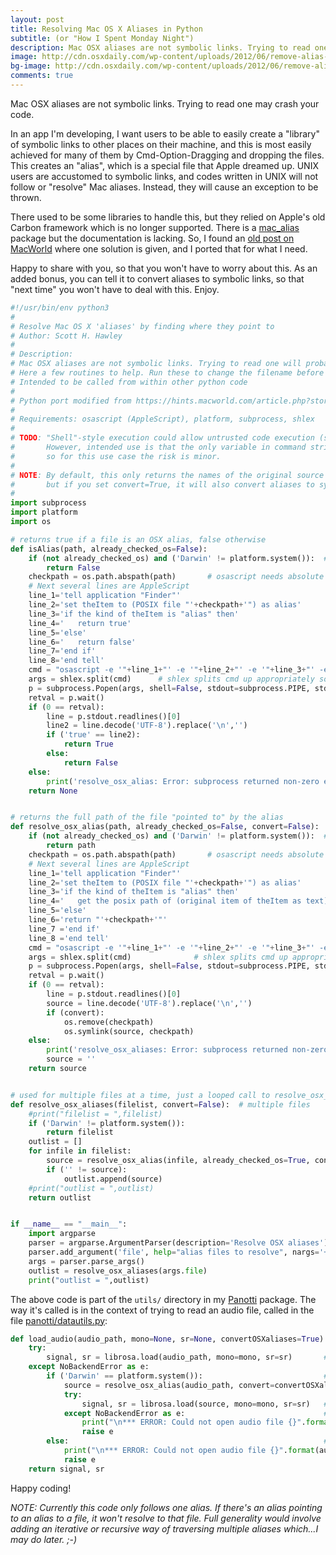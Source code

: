 ```yaml
---
layout: post
title: Resolving Mac OS X Aliases in Python
subtitle: (or "How I Spent Monday Night")
description: Mac OSX aliases are not symbolic links. Trying to read one will probably crash your code.
image: http://cdn.osxdaily.com/wp-content/uploads/2012/06/remove-alias-arrows-mac.jpg
bg-image: http://cdn.osxdaily.com/wp-content/uploads/2012/06/remove-alias-arrows-mac.jpg
comments: true
---
```

Mac OSX aliases are not symbolic links. Trying to read one may crash your code.

In an app I'm developing, I want users to be able to easily create a "library" of symbolic links to 
other places on their machine, and this is most easily achieved for many of them by Cmd-Option-Dragging and dropping the files.
This creates an "alias", which is a special file that Apple dreamed up.  UNIX users are accustomed to symbolic links, and codes 
written in UNIX will not follow or "resolve" Mac aliases. Instead, they will cause an exception to be thrown.

There used to be some libraries to handle this, but they relied on Apple's old Carbon framework which is no longer supported.
There is a [mac_alias](https://mac-alias.readthedocs.io/en/latest/) package but the documentation is lacking. So, I found an 
[old post on MacWorld](https://hints.macworld.com/article.php?story=20021024064107356) where one solution is given, and I ported that
for what I need.

Happy to share with you, so that you won't have to worry about this.  As an added bonus, you can tell it to convert aliases to symbolic
links, so that "next time" you won't have to deal with this.  Enjoy.

```python
#!/usr/bin/env python3
#
# Resolve Mac OS X 'aliases' by finding where they point to
# Author: Scott H. Hawley
#
# Description:
# Mac OSX aliases are not symbolic links. Trying to read one will probably crash your code.
# Here a few routines to help. Run these to change the filename before trying to read a file.
# Intended to be called from within other python code
#
# Python port modified from https://hints.macworld.com/article.php?story=20021024064107356
#
# Requirements: osascript (AppleScript), platform, subprocess, shlex
#
# TODO: "Shell"-style execution could allow untrusted code execution (security risk) & could be upgraded
#       However, intended use is that the only variable in command string is a 'real' filename on the system,
#       so for this use case the risk is minor. 
#
# NOTE: By default, this only returns the names of the original source files,
#       but if you set convert=True, it will also convert aliases to symbolic links.
#
import subprocess
import platform
import os

# returns true if a file is an OSX alias, false otherwise
def isAlias(path, already_checked_os=False):
    if (not already_checked_os) and ('Darwin' != platform.system()):  # already_checked just saves a few microseconds ;-)
        return False
    checkpath = os.path.abspath(path)       # osascript needs absolute paths
    # Next several lines are AppleScript
    line_1='tell application "Finder"'
    line_2='set theItem to (POSIX file "'+checkpath+'") as alias'
    line_3='if the kind of theItem is "alias" then'
    line_4='   return true'
    line_5='else'
    line_6='   return false'
    line_7='end if'
    line_8='end tell'
    cmd = "osascript -e '"+line_1+"' -e '"+line_2+"' -e '"+line_3+"' -e '"+line_4+"' -e '"+line_5+"' -e '"+line_6+"' -e '"+line_7+"' -e '"+line_8+"'"
    args = shlex.split(cmd)      # shlex splits cmd up appropriately so we can call subprocess.Popen with shell=False (better security)
    p = subprocess.Popen(args, shell=False, stdout=subprocess.PIPE, stderr=subprocess.STDOUT)
    retval = p.wait()
    if (0 == retval):
        line = p.stdout.readlines()[0]
        line2 = line.decode('UTF-8').replace('\n','')
        if ('true' == line2):
            return True
        else:
            return False
    else:
        print('resolve_osx_alias: Error: subprocess returned non-zero exit code '+str(retval))
    return None


# returns the full path of the file "pointed to" by the alias
def resolve_osx_alias(path, already_checked_os=False, convert=False):        # single file/path name
    if (not already_checked_os) and ('Darwin' != platform.system()):  # already_checked just saves a few microseconds ;-)
        return path
    checkpath = os.path.abspath(path)       # osascript needs absolute paths
    # Next several lines are AppleScript
    line_1='tell application "Finder"'
    line_2='set theItem to (POSIX file "'+checkpath+'") as alias'
    line_3='if the kind of theItem is "alias" then'
    line_4='   get the posix path of (original item of theItem as text)'
    line_5='else'
    line_6='return "'+checkpath+'"'
    line_7 ='end if'
    line_8 ='end tell'
    cmd = "osascript -e '"+line_1+"' -e '"+line_2+"' -e '"+line_3+"' -e '"+line_4+"' -e '"+line_5+"' -e '"+line_6+"' -e '"+line_7+"' -e '"+line_8+"'"
    args = shlex.split(cmd)              # shlex splits cmd up appropriately so we can call subprocess.Popen with shell=False (better security)
    p = subprocess.Popen(args, shell=False, stdout=subprocess.PIPE, stderr=subprocess.STDOUT)
    retval = p.wait()
    if (0 == retval):
        line = p.stdout.readlines()[0]        
        source = line.decode('UTF-8').replace('\n','')
        if (convert):
            os.remove(checkpath)
            os.symlink(source, checkpath)
    else:
        print('resolve_osx_aliases: Error: subprocess returned non-zero exit code '+str(retval))
        source = ''
    return source


# used for multiple files at a time, just a looped call to resolve_osx_alias
def resolve_osx_aliases(filelist, convert=False):  # multiple files
    #print("filelist = ",filelist)
    if ('Darwin' != platform.system()):
        return filelist
    outlist = []
    for infile in filelist:
        source = resolve_osx_alias(infile, already_checked_os=True, convert=convert)
        if ('' != source):
            outlist.append(source)
    #print("outlist = ",outlist)
    return outlist


if __name__ == "__main__":
    import argparse
    parser = argparse.ArgumentParser(description='Resolve OSX aliases')
    parser.add_argument('file', help="alias files to resolve", nargs='+')
    args = parser.parse_args()
    outlist = resolve_osx_aliases(args.file)
    print("outlist = ",outlist)
```
The above code is part of the `utils/` directory in my [Panotti](https://github.com/drscotthawley/panotti/tree/master/utils) package.
The way it's called is in the context of trying to read an audio file, called in the file [panotti/datautils.py](https://github.com/drscotthawley/panotti/blob/master/panotti/datautils.py):

```python
def load_audio(audio_path, mono=None, sr=None, convertOSXaliases=True):  # wrapper for librosa.load
    try:
        signal, sr = librosa.load(audio_path, mono=mono, sr=sr)       # try to read the file 'normally'
    except NoBackendError as e:                                      
        if ('Darwin' == platform.system()):                           # if an exception is thrown, check: Am I on a Mac? If so try to resolve an alias
            source = resolve_osx_alias(audio_path, convert=convertOSXaliases, already_checked_os=True) # ...and convert to symlinks for next time
            try:
                signal, sr = librosa.load(source, mono=mono, sr=sr)   # Now try to read again
            except NoBackendError as e:                               # Ok, even that didn't work, giving up (for now).
                print("\n*** ERROR: Could not open audio file {}".format(audio_path),"\n",flush=True)
                raise e
        else:                                                         # Failure for some other reason. 
            print("\n*** ERROR: Could not open audio file {}".format(audio_path),"\n",flush=True)
            raise e
    return signal, sr
```

Happy coding!

*NOTE: Currently this code only follows _one_ alias.  If there's an alias pointing to an alias to a file, it won't resolve to that file.
Full generality would involve adding an iterative or recursive way of traversing multiple aliases which...I may do later. ;-)* 

